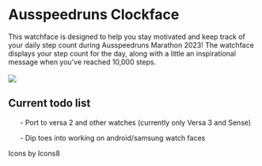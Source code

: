 <h1>Ausspeedruns Clockface</h1>
This watchface is designed to help you stay motivated and keep track of your daily step count during Ausspeedruns Marathon 2023!
The watchface displays your step count for the day, along with a little an inspirational message when you've reached 10,000 steps.<br>
<br>
<img src="https://user-images.githubusercontent.com/67038994/226874245-3f87ccce-e0f1-40a9-8e3e-07979f09046b.png"/>
<br>
<h2>Current todo list</h2>
<ul>- Port to versa 2 and other watches (currently only Versa 3 and Sense)</ul>
<ul>- Dip toes into working on android/samsung watch faces</ul>
Icons by Icons8
